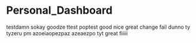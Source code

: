 # Personal_Dashboard
testdamn
sokay goodze ttest
poptest
good
nice
great
change
fail
dunno
ty
tyzeru
pm
azoeiaopezpaz
azeaezpo
tyt
great
fiiiii